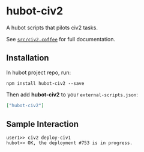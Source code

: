 # hubot-civ2

A hubot scripts that pilots civ2 tasks.

See [`src/civ2.coffee`](src/civ2.coffee) for full documentation.

## Installation

In hubot project repo, run:

`npm install hubot-civ2 --save`

Then add **hubot-civ2** to your `external-scripts.json`:

```json
["hubot-civ2"]
```

## Sample Interaction

```
user1>> civ2 deploy-civ1
hubot>> OK, the deployment #753 is in progress.
```
